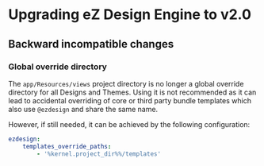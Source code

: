 # Upgrading eZ Design Engine to v2.0

## Backward incompatible changes

### Global override directory

The `app/Resources/views` project directory is no longer a global override directory for all 
Designs and Themes. Using it is not recommended as it can lead to accidental overriding of core or 
third party bundle templates which also use `@ezdesign` and share the same name.

However, if still needed, it can be achieved by the following configuration:

```yaml
ezdesign:
    templates_override_paths:
        - '%kernel.project_dir%%/templates'
```
